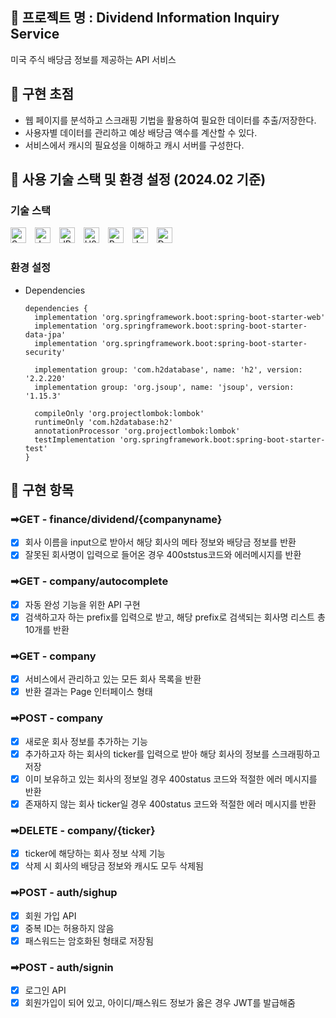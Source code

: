 <h2>📌 프로젝트 명 : Dividend Information Inquiry Service</h2>
미국 주식 배당금 정보를 제공하는 API 서비스
<p></p>
<h2>📌 구현 초점</h2>
<ul>
  <li>웹 페이지를 분석하고 스크래핑 기법을 활용하여 필요한 데이터를 추출/저장한다.</li>
  <li>사용자별 데이터를 관리하고 예상 배당금 액수를 계산할 수 있다.</li>
  <li>서비스에서 캐시의 필요성을 이해하고 캐시 서버를 구성한다.</li>
</ul>
<p></p>

<style>
.badge {
    margin-right: 10px; /* 배지 사이의 간격 조절 */
}
</style>

<h2>📌 사용 기술 스택 및 환경 설정 (2024.02 기준)</h2>
<h3>기술 스택</h3>

<div class="badge-container">
    <img src="https://img.shields.io/badge/SpringBoot-green?style=flat-square" alt="SpringBoot" class="badge" height="25">
    <img src="https://img.shields.io/badge/java-orange?style=flat-square" alt="Java" class="badge" height="25">
    <img src="https://img.shields.io/badge/JPA-007396?style=flat-square" alt="JPA" class="badge" height="25">
    <img src="https://img.shields.io/badge/H2-blue?style=flat-square" alt="H2" class="badge" height="25">
    <img src="https://img.shields.io/badge/Redis-D82C20?style=flat-square" alt="Redis" class="badge" height="25">
    <img src="https://img.shields.io/badge/Jsoup-A83500?style=flat-square" alt="Jsoup" class="badge" height="25">
    <img src="https://img.shields.io/badge/Docker-2496ED?style=flat-square&logo=docker&logoColor=white" alt="Docker" class="badge" height="25">
</div>


<p></p>
<h3>환경 설정</h3>
<ul>
  <li>Dependencies</li>
  
    dependencies {
      implementation 'org.springframework.boot:spring-boot-starter-web'
      implementation 'org.springframework.boot:spring-boot-starter-data-jpa'
      implementation 'org.springframework.boot:spring-boot-starter-security'
    
      implementation group: 'com.h2database', name: 'h2', version: '2.2.220'
      implementation group: 'org.jsoup', name: 'jsoup', version: '1.15.3'
    
      compileOnly 'org.projectlombok:lombok'
      runtimeOnly 'com.h2database:h2'
      annotationProcessor 'org.projectlombok:lombok'
      testImplementation 'org.springframework.boot:spring-boot-starter-test'
    }
</ul>
<p></p><p></p>
<h2>📌 구현 항목</h2>
<h3>➡GET - finance/dividend/{companyname}</h3>

- [x]   회사 이름을 input으로 받아서 해당 회사의 메타 정보와 배당금 정보를 반환
- [x]   잘못된 회사명이 입력으로 들어온 경우 400ststus코드와 에러메시지를 반환
<p></p>

<h3>➡GET - company/autocomplete</h3>

- [x]   자동 완성 기능을 위한 API 구현
- [x]   검색하고자 하는 prefix를 입력으로 받고, 해당 prefix로 검색되는 회사명 리스트 총 10개를 반환

<h3>➡GET - company</h3>

- [x]   서비스에서 관리하고 있는 모든 회사 목록을 반환
- [x]   반환 결과는 Page 인터페이스 형태
<p></p>

<h3>➡POST - company</h3>

- [x]   새로운 회사 정보를 추가하는 기능
- [x]   추가하고자 하는 회사의 ticker를 입력으로 받아 해당 회사의 정보를 스크래핑하고 저장
- [x]   이미 보유하고 있는 회사의 정보일 경우 400status 코드와 적절한 에러 메시지를 반환
- [x]   존재하지 않는 회사 ticker일 경우 400status 코드와 적절한 에러 메시지를 반환
<p></p>

<h3>➡DELETE - company/{ticker}</h3>

- [x]   ticker에 해당하는 회사 정보 삭제 기능
- [x]   삭제 시 회사의 배당금 정보와 캐시도 모두 삭제됨
<p></p>

<h3>➡POST - auth/sighup</h3>

- [x]   회원 가입 API
- [x]   중복 ID는 허용하지 않음
- [x]   패스워드는 암호화된 형태로 저장됨
<p></p>

<h3>➡POST - auth/signin</h3>

- [x]   로그인 API
- [x]   회원가입이 되어 있고, 아이디/패스워드 정보가 옳은 경우 JWT를 발급해줌
<p></p>



